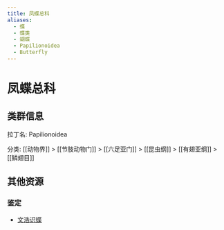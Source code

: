 ```yaml
---
title: 凤蝶总科
aliases:
  - 蝶
  - 蝶类
  - 蝴蝶
  - Papilionoidea
  - Butterfly
---
```

# 凤蝶总科

## 类群信息

拉丁名: Papilionoidea

分类: [[动物界]] > [[节肢动物门]] > [[六足亚门]] > [[昆虫纲]] > [[有翅亚纲]] > [[鳞翅目]]

## 其他资源

### 鉴定

* [文浩识蝶](https://www.butterflyai.cc/static/butweb/webfiles/about/ai.html)
